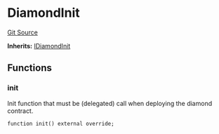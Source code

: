 # DiamondInit
[Git Source](https://github.com/thrackle-io/Tron/blob/0f66d21b157a740e3d9acae765069e378935a031/src/diamond/initializers/DiamondInit.sol)

**Inherits:**
[IDiamondInit](/src/diamond/initializers/IDiamondInit.sol/interface.IDiamondInit.md)


## Functions
### init

Init function that must be (delegated) call when deploying the diamond contract.


```solidity
function init() external override;
```

